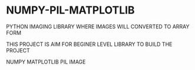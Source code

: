 # NUMPY-PIL-MATPLOTLIB
PYTHON IMAGING LIBRARY WHERE IMAGES WILL CONVERTED TO ARRAY FORM


THIS PROJECT IS AIM FOR BEGINER LEVEL
LIBRARY TO BUILD THE PROJECT

NUMPY
MATPLOTLIB
PIL
IMAGE
